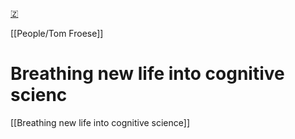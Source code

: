 [🇿](zotero://select/library/items/VVP9FFZM)

[[People/Tom Froese]] 
# Breathing new life into cognitive scienc

[[Breathing new life into cognitive science]]
